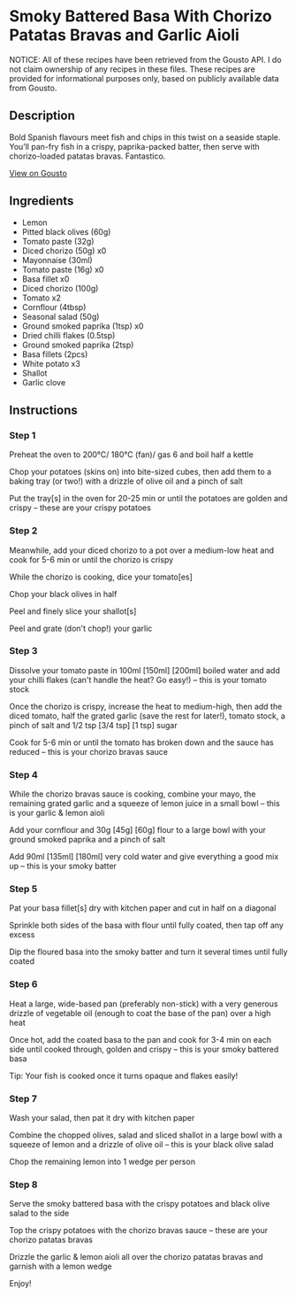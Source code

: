 # Smoky Battered Basa With Chorizo Patatas Bravas and Garlic Aioli

NOTICE: All of these recipes have been retrieved from the Gousto API. I do not claim ownership of any recipes in these files. These recipes are provided for informational purposes only, based on publicly available data from Gousto.

## Description

Bold Spanish flavours meet fish and chips in this twist on a seaside staple. You’ll pan-fry fish in a crispy, paprika-packed batter, then serve with chorizo-loaded patatas bravas. Fantastico.

[View on Gousto](https://www.gousto.co.uk/recipes/cookbook/smoky-battered-fish-with-chorizo-patatas-bravas-garlic-aioli)

## Ingredients

- Lemon
- Pitted black olives (60g)
- Tomato paste (32g)
- Diced chorizo (50g) x0
- Mayonnaise (30ml)
- Tomato paste (16g) x0
- Basa fillet x0
- Diced chorizo (100g)
- Tomato x2
- Cornflour (4tbsp)
- Seasonal salad (50g)
- Ground smoked paprika (1tsp) x0
- Dried chilli flakes (0.5tsp)
- Ground smoked paprika (2tsp)
- Basa fillets (2pcs)
- White potato x3
- Shallot
- Garlic clove

## Instructions


### Step 1

Preheat the oven to 200°C/ 180°C (fan)/ gas 6 and boil half a kettle

Chop your potatoes (skins on) into bite-sized cubes, then add them to a baking tray (or two!) with a drizzle of olive oil and a pinch of salt

Put the tray[s] in the oven for 20-25 min or until the potatoes are golden and crispy – these are your crispy potatoes


### Step 2

Meanwhile, add your diced chorizo to a pot over a medium-low heat and cook for 5-6 min or until the chorizo is crispy

While the chorizo is cooking, dice your tomato[es]

Chop your black olives in half

Peel and finely slice your shallot[s]

Peel and grate (don't chop!) your garlic


### Step 3

Dissolve your tomato paste in 100ml <span class="text-purple">[150ml]</span><span class="text-danger"> [200ml]</span> boiled water and add your chilli flakes (can't handle the heat? Go easy!) – this is your tomato stock

Once the chorizo is crispy, increase the heat to medium-high, then add the diced tomato, half the grated garlic (save the rest for later!), tomato stock, a pinch of salt and 1/2 tsp <span class="text-purple">[3/4 tsp] </span><span class="text-danger">[1 tsp]</span> sugar

Cook for 5-6 min or until the tomato has broken down and the sauce has reduced – this is your chorizo bravas sauce


### Step 4

While the chorizo bravas sauce is cooking, combine your mayo, the remaining grated garlic and a squeeze of lemon juice in a small bowl – this is your garlic & lemon aioli

Add your cornflour and 30g <span class="text-purple">[45g] </span><span class="text-danger">[60g]</span> flour to a large bowl with your ground smoked paprika and a pinch of salt

Add 90ml <span class="text-purple">[135ml]</span><span class="text-danger"> [180ml]</span> very cold water and give everything a good mix up – this is your smoky batter


### Step 5

Pat your basa fillet[s] dry with kitchen paper and cut in half on a diagonal

Sprinkle both sides of the basa with flour until fully coated, then tap off any excess

Dip the floured basa into the smoky batter and turn it several times until fully coated


### Step 6

Heat a large, wide-based pan (preferably non-stick) with a very generous drizzle of vegetable oil (enough to coat the base of the pan) over a high heat

Once hot, add the coated basa to the pan and cook for 3-4 min on each side until cooked through, golden and crispy – this is your smoky battered basa

Tip: Your fish is cooked once it turns opaque and flakes easily!


### Step 7

Wash your salad, then pat it dry with kitchen paper

Combine the chopped olives, salad and sliced shallot in a large bowl with a squeeze of lemon and a drizzle of olive oil – this is your black olive salad

Chop the remaining lemon into 1 wedge per person

### Step 8

Serve the smoky battered basa with the crispy potatoes and black olive salad to the side

Top the crispy potatoes with the chorizo bravas sauce – these are your chorizo patatas bravas

Drizzle the garlic & lemon aioli all over the chorizo patatas bravas and garnish with a lemon wedge

Enjoy!

